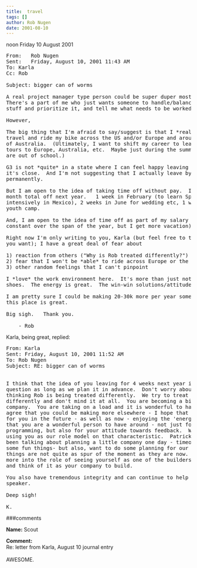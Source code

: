 ```yaml
---
title:  travel 
tags: []
author: Rob Nugen
date: 2001-08-10
---
```


<p class=date>noon Friday 10 August 2001</p>

<pre>
From:	Rob Nugen
Sent:	Friday, August 10, 2001 11:43 AM
To:	Karla
Cc:	Rob

Subject: bigger can of worms

A real project manager type person could be super duper most excellent.
There's a part of me who just wants someone to handle/balance the incoming
stuff and prioritize it, and tell me what needs to be worked on.

However,

The big thing that I'm afraid to say/suggest is that I *really* want to
travel and ride my bike across the US and/or Europe and around the perimeter
of Australia.  (Ultimately, I want to shift my career to leading youth group
tours to Europe, Australia, etc.  Maybe just during the summer, when they
are out of school.)

G3 is not *quite* in a state where I can feel happy leaving it, but I think
it's close.  And I'm not suggesting that I actually leave bye-bye
permanently.

But I am open to the idea of taking time off without pay.  I'm considering a
month total off next year.   1 week in February (to learn Spanish
intensively in Mexico), 2 weeks in June for wedding etc, 1 week in July for
youth camp.

And, I am open to the idea of time off as part of my salary (so $$ stays
constant over the span of the year, but I get more vacation)..

Right now I'm only writing to you, Karla (but feel free to talk to Kevin if
you want); I have a great deal of fear about

1) reaction from others ("Why is Rob treated differently?")
2) fear that I won't be *able* to ride across Europe or the US
3) other random feelings that I can't pinpoint

I *love* the work environment here.  It's more than just not having to wear
shoes.  The energy is great.  The win-win solutions/attitudes are great.

I am pretty sure I could be making 20-30k more per year somewhere else, but
this place is great.

Big sigh.   Thank you.

    - Rob
</pre>

<p>Karla, being great, replied:</p>

<pre>
From: Karla
Sent: Friday, August 10, 2001 11:52 AM
To: Rob Nugen
Subject: RE: bigger can of worms


I think that the idea of you leaving for 4 weeks next year is not out of the
question as long as we plan it in advance.  Don't worry about people
thinking Rob is being treated differently.  We try to treat each person
differently and don't mind it at all.  You are becoming a big part of the
company.  You are taking on a load and it is wonderful to have you here.  I
agree that you could be making more elsewhere - I hope that it will pay off
for you in the future - as well as now - enjoying the 'energy'.  I think
that you are a wonderful person to have around - not just for your
programming, but also for your attitude towards feedback.  We should all be
using you as our role model on that characteristic.  Patrick and I have
been talking about planning a little company one day - timeout.  We might do
some fun things- but also, want to do some planning for our growth so that
things are not quite as spur of the moment as they are now.  I hope you grow
more into the role of seeing yourself as one of the builders of the company
and think of it as your company to build.

You also have tremendous integrity and can continue to help by being a truth
speaker.

Deep sigh!

K.
</pre>

###comments


<p><b>Name:</b> Scout

<p><b>Comment:</b>
<br>Re: letter from Karla, August 10 journal entry<br>
<br>
AWESOME.

